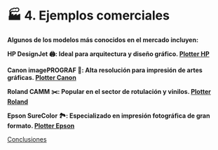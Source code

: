 # 🏭 4. Ejemplos comerciales
<p><strong>
Algunos de los modelos más conocidos en el mercado incluyen:

HP DesignJet 🖨️: Ideal para arquitectura y diseño gráfico.
[Plotter HP](https://www.hp.com/es-es/shop/list.aspx?fc_sb_designjet=1&sel=prn)

Canon imagePROGRAF 🎨: Alta resolución para impresión de artes gráficas.
[Plotter Canon](https://www.canon.es/support/business/products/wide-format-printers/imageprograf/)

Roland CAMM ✂️: Popular en el sector de rotulación y vinilos.
[Plotter Roland](https://www.rolanddg.eu/es-es/productos/plotter-de-corte/versastudio-gs2-24?utm_source=website&utm_medium=button&utm_campaign=gs2-24_seo_redirect&utm_content=BOFU_SYR)

Epson SureColor 🏞️: Especializado en impresión fotográfica de gran formato.
[Plotter Epson](https://www.epson.es/es_ES/productos/impresoras/large-format/c/lfp)
</strong></p>

[Conclusiones](conclusiones.md)
